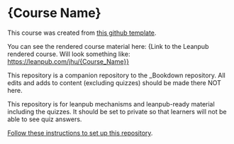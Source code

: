 # {Course Name}

This course was created from [this github template](https://github.com/jhudsl/OTTR_Quizzes).

You can see the rendered course material here: {Link to the Leanpub rendered course. Will look something like: https://leanpub.com/jhu/{Course_Name}}

This repository is a companion repository to the _Bookdown repository.
All edits and adds to content (excluding quizzes) should be made there NOT here.

This repository is for leanpub mechanisms and leanpub-ready material including the quizzes.
It should be set to private so that learners will not be able to see quiz answers.

[Follow these instructions to set up this repository](https://github.com/jhudsl/OTTR_Template/wiki/Publishing-on-Leanpub). 
